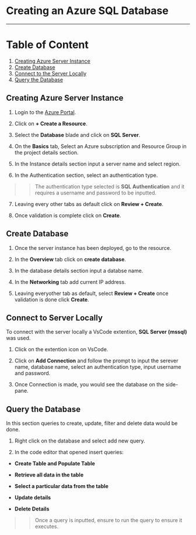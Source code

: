 # Creating an Azure SQL Database
---

# Table of Content
1. [Creating Azure Server Instance](#creating-azure-server-instance)
2. [Create Database](#create-database)
3. [Connect to the Server Locally](#connect-to-server-locally)
4. [Query the Database](#query-the-database)

## Creating Azure Server Instance
1. Login to the [Azure Portal](https://portal.azure.com/).
2. Click on  __+ Create a Resource__.

3. Select the __Database__ blade and click on __SQL Server__.

4. On the __Basics__ tab, Select an Azure subscription and Resource Group in the project details section. 

5. In the Instance details section input a server name and select region.

6. In the Authentication section, select an authentication type. 
>> The authentication type selected is __SQL Authentication__ and it requires a username and password to be inputted.

7. Leaving every other tabs as default click on __Review + Create__.

8. Once validation is complete click on __Create__.

## Create Database
1. Once the server instance has been deployed, go to the resource.

2. In the __Overview__ tab click on __create database__.

3. In the database details section input a databse name.

4. In the __Networking__ tab add current IP address.

5. Leaving everyother tab as default, select __Review + Create__ once validation is done click __Create__.

## Connect to Server Locally
To connect with the server locally a VsCode extention, __SQL Server (mssql)__ was used.

1. Click on the extention icon on VsCode.

2. Click on __Add Connection__ and follow the prompt to input the serever name, database name, select an authentication type, input username and password.

3. Once Connection is made, you would see the database on the side-pane.

## Query the Database
In this section queries to create, update, filter and delete data would be done.

1. Right click on the database and select add new query.

2. In the code editor that opened insert queries:

- __Create Table and Populate Table__

- __Retrieve all data in the table__

- __Select a particular data from the table__

- __Update details__

- __Delete Details__

>> Once a query is inputted, ensure to run the query to ensure it executes.
